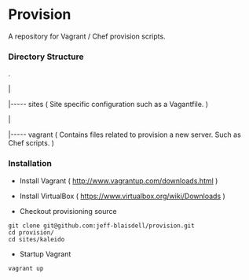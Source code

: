 Provision
=========

A repository for Vagrant / Chef provision scripts.

### Directory Structure
.

|

|----- sites  ( Site specific configuration such as a Vagantfile. )

|

|----- vagrant ( Contains files related to provision a new server.  Such as Chef scripts. )

### Installation

* Install Vagrant ( http://www.vagrantup.com/downloads.html )
* Install VirtualBox ( https://www.virtualbox.org/wiki/Downloads )

* Checkout provisioning source
```
git clone git@github.com:jeff-blaisdell/provision.git
cd provision/
cd sites/kaleido
```

* Startup Vagrant
```
vagrant up
```